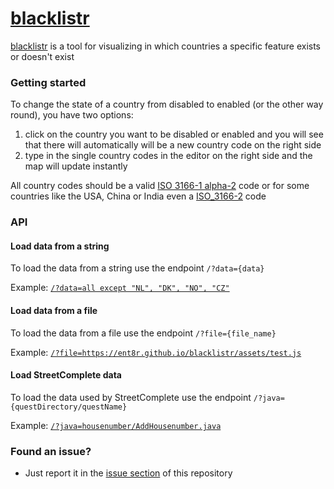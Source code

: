 # [blacklistr](https://ent8r.github.io/blacklistr/)

[blacklistr](https://ent8r.github.io/blacklistr/) is a tool for visualizing in which countries a specific feature exists or doesn't exist

### Getting started

To change the state of a country from disabled to enabled (or the other way round), you have two options:

1. click on the country you want to be disabled or enabled and you will see that there will automatically will be a new country code on the right side
2. type in the single country codes in the editor on the right side and the map will update instantly

All country codes should be a valid [ISO 3166-1 alpha-2](https://en.wikipedia.org/wiki/ISO_3166-1_alpha-2) code or for some countries like the USA, China or India even a [ISO_3166-2](https://en.wikipedia.org/wiki/ISO_3166-2) code

### API

#### Load data from a string

To load the data from a string use the endpoint `/?data={data}`

Example: [`/?data=all except "NL", "DK", "NO", "CZ"`](https://ent8r.github.io/blacklistr/?data=all%20except%0A%22NL%22,%20%22DK%22,%20%22NO%22,%20%22CZ%22)

#### Load data from a file

To load the data from a file use the endpoint `/?file={file_name}`

Example: [`/?file=https://ent8r.github.io/blacklistr/assets/test.js`](https://ent8r.github.io/blacklistr/?file=https://ent8r.github.io/blacklistr/assets/test.js)

#### Load StreetComplete data

To load the data used by StreetComplete use the endpoint `/?java={questDirectory/questName}`

Example: [`/?java=housenumber/AddHousenumber.java`](https://ent8r.github.io/blacklistr/?java=housenumber/AddHousenumber.java)

### Found an issue?
- Just report it in the [issue section](https://github.com/ENT8R/blacklistr/issues/) of this repository
